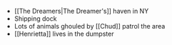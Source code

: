 - [[The Dreamers|The Dreamer's]] haven in NY
- Shipping dock
- Lots of animals ghouled by [[Chud]] patrol the area
- [[Henrietta]] lives in the dumpster